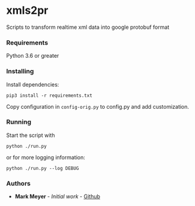 # xmls2pr 
Scripts to transform realtime xml data into google protobuf format

### Requirements
Python 3.6 or greater

### Installing
Install dependencies:  
```
pip3 install -r requirements.txt
``` 

Copy configuration in `config-orig.py` to config.py and add customization.

### Running
Start the script with
```
python ./run.py
```
or for more logging information:
```
python ./run.py --log DEBUG 
```

### Authors
* **Mark Meyer** - *Initial work* - [Github](https://github.com/mark-meyer)
